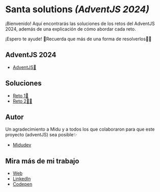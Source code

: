 # Santa solutions *(AdventJS 2024)*
¡Bienvenido! Aquí encontrarás las soluciones de los retos del AdventJS 2024, además de una explicación de cómo abordar cada reto. 

¡Espero te ayude! 🚀Recuerda que más de una forma de resolverlos💪🏻

## AdventJS 2024
- [AdventJS🎄](https://adventjs.dev/es)

## Soluciones
- [Reto 1🎄](./Reto-1/instrucciones.md)
- [Reto 2🎅🏻](./Reto-2/instrucciones.md)

## Autor
Un agradecimiento a Midu y a todos los que colaboraron para que este proyecto (adventJS) sea posible✨
- [Midudev](https://github.com/midudev)

## Mira más de mi trabajo
<ul align="left">
  <li>
   <a href="https://victorqui-portfolio.netlify.app/" target="blank">
     Web
  </a>
    
  </li>
<li>
   <a href="https://www.linkedin.com/in/victorqui/" target="blank">
     LinkedIn
  </a>
  
</li>
<li>
  <a href="https://codepen.io/vichorq" target="blank">
    Codepen
  </a>
  
</li>
</p>
